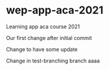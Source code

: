 # wep-app-aca-2021
Learning app aca course 2021

Our first change after initial commit

Change to have some update

Change in test-branching branch aaaa
